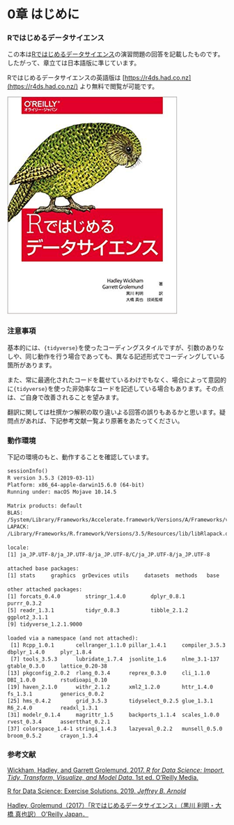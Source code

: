 # 0章 はじめに

### Rではじめるデータサイエンス 

この本は[Rではじめるデータサイエンス](https://www.oreilly.co.jp/books/9784873118147/)の演習問題の回答を記載したものです。したがって、章立ては日本語版に準じています。

Rではじめるデータサイエンスの英語版は [https://r4ds.had.co.nz](https://r4ds.had.co.nz/) より無料で閲覧が可能です。

![](.gitbook/assets/51p6-f0gthl._sx388_bo1-204-203-200_.jpg)

### 注意事項

基本的には、`{tidyverse}`を使ったコーディングスタイルですが、引数のありなしや、同じ動作を行う場合であっても、異なる記述形式でコーディングしている箇所があります。

また、常に最適化されたコードを載せているわけでもなく、場合によって意図的に`{tidyverse}`を使った非効率なコードを記述している場合もあります。その点は、ご自身で改善されることを望みます。

翻訳に関しては杜撰かつ解釈の取り違いよる回答の誤りもあるかと思います。疑問点があれば、下記参考文献一覧より原著をあたってください。

### 動作環境

下記の環境のもと、動作することを確認しています。

```text
sessionInfo()
R version 3.5.3 (2019-03-11)
Platform: x86_64-apple-darwin15.6.0 (64-bit)
Running under: macOS Mojave 10.14.5

Matrix products: default
BLAS: /System/Library/Frameworks/Accelerate.framework/Versions/A/Frameworks/vecLib.framework/Versions/A/libBLAS.dylib
LAPACK: /Library/Frameworks/R.framework/Versions/3.5/Resources/lib/libRlapack.dylib

locale:
[1] ja_JP.UTF-8/ja_JP.UTF-8/ja_JP.UTF-8/C/ja_JP.UTF-8/ja_JP.UTF-8

attached base packages:
[1] stats     graphics  grDevices utils     datasets  methods   base     

other attached packages:
[1] forcats_0.4.0        stringr_1.4.0        dplyr_0.8.1          purrr_0.3.2         
[5] readr_1.3.1          tidyr_0.8.3          tibble_2.1.2         ggplot2_3.1.1       
[9] tidyverse_1.2.1.9000

loaded via a namespace (and not attached):
 [1] Rcpp_1.0.1       cellranger_1.1.0 pillar_1.4.1     compiler_3.5.3   dbplyr_1.4.0     plyr_1.8.4      
 [7] tools_3.5.3      lubridate_1.7.4  jsonlite_1.6     nlme_3.1-137     gtable_0.3.0     lattice_0.20-38 
[13] pkgconfig_2.0.2  rlang_0.3.4      reprex_0.3.0     cli_1.1.0        DBI_1.0.0        rstudioapi_0.10 
[19] haven_2.1.0      withr_2.1.2      xml2_1.2.0       httr_1.4.0       fs_1.3.1         generics_0.0.2  
[25] hms_0.4.2        grid_3.5.3       tidyselect_0.2.5 glue_1.3.1       R6_2.4.0         readxl_1.3.1    
[31] modelr_0.1.4     magrittr_1.5     backports_1.1.4  scales_1.0.0     rvest_0.3.4      assertthat_0.2.1
[37] colorspace_1.4-1 stringi_1.4.3    lazyeval_0.2.2   munsell_0.5.0    broom_0.5.2      crayon_1.3.4
```

### 参考文献

[Wickham, Hadley, and Garrett Grolemund. 2017. _R for Data Science: Import, Tidy, Transform, Visualize, and Model Data_. 1st ed. O’Reilly Media.](https://r4ds.had.co.nz/)

[R for Data Science: Exercise Solutions. 2019. _Jeffrey B. Arnold_](https://jrnold.github.io/r4ds-exercise-solutions/)

[Hadley, Grolemund（2017）「Rではじめるデータサイエンス」（黒川 利明・大橋 真也訳） O'Reilly Japan．](https://www.oreilly.co.jp/books/9784873118147/)

[  
](https://jrnold.github.io/r4ds-exercise-solutions/)

